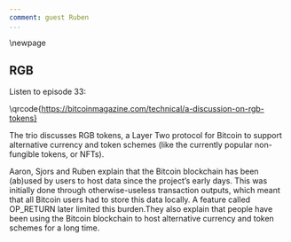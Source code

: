 ```yaml
---
comment: guest Ruben
...
```

\newpage
## RGB

Listen to episode 33:

\qrcode{https://bitcoinmagazine.com/technical/a-discussion-on-rgb-tokens}

The trio discusses RGB tokens, a Layer Two protocol for Bitcoin to support alternative currency and token schemes (like the currently popular non-fungible tokens, or NFTs).

Aaron, Sjors and Ruben explain that the Bitcoin blockchain has been (ab)used by users to host data since the project’s early days. This was initially done through otherwise-useless transaction outputs, which meant that all Bitcoin users had to store this data locally. A feature called OP_RETURN later limited this burden.They also explain that people have been using the Bitcoin blockchain to host alternative currency and token schemes for a long time.
